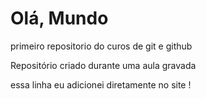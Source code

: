 # Olá, Mundo
 primeiro repositorio do curos de git e github

Repositório criado durante uma aula gravada

essa linha eu adicionei diretamente no site !
